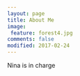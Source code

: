 ```yaml
---
layout: page
title: About Me
image: 
 feature: forest4.jpg
comments: false
modified: 2017-02-24
---
```


Nina is in charge
